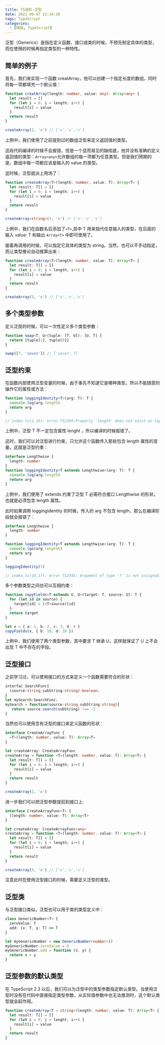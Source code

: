 ```yaml
---
title: TS进阶-泛型
date: 2021-09-07 22:34:30
tags: TypeScript
categories:
  - [随敲, TypeScript]
---
```


泛型（Generics）是指在定义函数、接口或类的时候，不预先制定具体的类型，而在使用的时候再指定类型的一种特性。

<!-- more -->

## 简单的例子

首先，我们来实现一个函数 creatArray，他可以创建一个指定长度的数组，同时将每一项都填充一个默认值：

```ts
function creatArray(length: number, value: any): Array<any> {
  let result = []
  for (let i = 0; i < length; i++) {
    result[i] = value
  }
  return result
}

createArray(2, 'x') // ['x','x','x']
```

上例中，我们使用了之前提到过的数组泛型来定义返回值的类型。

这段代码编译的时候不会报错，但是一个显而易见的缺陷是，他并没有准确的定义返回值的类型：`Array<any>`允许数组的每一项都为任意类型。但是我们预期的是，数组中每一项都应该是输入的 value 的类型。

这时候，泛型就派上用场了：

```ts
function createArray<T>(length: number, value: T): Array<T> {
  let result: T[] = []
  for (let i = 0; i < length; i++) {
    result[i] = value
  }
  return result
}

createArray<string>(3, 'x') // ['x','x','x']
```

上例中，我们在函数名后添加了`<T>`,其中 T 用来指代任意输入的类型，在后面的输入 value: T 和输出 `Array<T>` 中即可使用了。

接着再调用的时候，可以指定它具体的类型为 string。当然，也可以不手动指定，而让类型推论自动推算出来：

```ts
function createArray<T>(length: number, value: T): Array<T> {
  let result: T[] = []
  for (let i = 0; i < length; i++) {
    result[i] = value
  }
  return result
}

createArray(3, 'x') // ['x','x','x']
```

## 多个类型参数

定义泛型的时候，可以一次性定义多个类型参数：

```ts
function swap<T, U>(tuple: [T, U]): [U, T] {
  return [tuple[1], tuple[0]]
}

swap([7, 'seven']) // ['seven',7]
```

## 泛型约束

在函数内部使用泛型变量的时候，由于事先不知道它是哪种类型，所以不能随意的操作它的属性或方法：

```ts
function loggingIdextity<T>(arg: T): T {
  console.log(arg.length)
  return arg
}

// index.ts(2,19): error TS2399:Property 'length' does not exist on type 'T'
```

上例中，泛型 T 不一定包含属性 lenght ，所以编译的时候报错了。

这时，我们可以对泛型进行约束，只允许这个函数传入那些包含 length 属性的变量。这就是泛型约束：

```ts
interface Lengthwise {
  length: number
}
function loggingIdextity<T extends Lengthwise>(arg: T): T {
  console.log(arg.length)
  return arg
}
```

上例中，我们使用了 extends 约束了泛型 T 必需符合接口 Lengthwise 的形状，也就是必须包含 length 属性。

此时如果调用 loggingIdentity 的时候，传入的 arg 不包含 length，那么在编译阶段就会报错了：

```ts
interface Lengthwise {
  length: number
}

function loggingIdentity<T extends Lengthwise>(arg: T): T {
  console.lgo(arg.lengthh)
  return arg
}

loggingIdentity(7)

// index.ts(10,17): error TS2345: Argument of type '7' is not assignable to parameter of type 'Lengthwise'.
```

多个参数类型之间也可以互相约束：

```ts
function copyFields<T extends U, U>(target: T, source: U): T {
  for (let id in source) {
    target[id] = (<T>source)[id]
  }
  return target
}

let x = { a: 1, b: 2, c: 3, d: r }
copyFields(x, { b: 10, d: 20 })
```

上例中，我们使用了两个类型参数，其中要求 T 继承 U，这样就保证了 U 上不会出现 T 中不存在的字段。

## 泛型接口

之前学习过，可以使用接口的方式来定义一个函数需要符合的形状：

```ts
interfac SearchFunc{
  (source:string,subString:string):boolean;
}
let mySearch:SearchFunc;
mySearch = function(source:string,subString:string){
   return source.search(subString) !== -1
}
```

当然也可以使用含有泛型的接口来定义函数的形状：

```ts
interface CreateArrayFunc {
  <T>(length: number, value: T): Array<T>
}

let createArray: CreateArrayFunc
createArray = function <T>(length: number, value: T): Array<T> {
  let result: T[] = []
  for (let i = 0; i < length; i++) {
    result[i] = value
  }
  return result
}

createArray(2, 'x')
```

进一步我们可以把泛型参数提前到接口上:

```ts
interface CreateArrayFunc<T> {
  (length: number, value: T): Array<T>
}

let createArray: CreateArrayFunc<any>
createArray = function <T>(length: number, value: T): Array<T> {
  let result: T[] = []
  for (let i = 0; i < length; i++) {
    result[i] = value
  }
  return result
}

createArray(3, 'x') // ['x','x','x']
```

注意此时在使用泛型接口的时候，需要定义泛型的类型。

## 泛型类

与泛型接口类似，泛型也可以用于类的类型定义中：

```ts
class GenericNumber<T> {
  zeroValue: T
  add: (x: T, y: T) => T
}

let myGenericNumber = new GenericNumber<number>()
myGenericNumber.zeroValue = 0
myGenericNumber.add = function (x, y) {
  return x + y
}
```

## 泛型参数的默认类型

在 TypeScript 2.3 以后，我们可以为泛型中的类型参数指定默认类型。当使用泛型时没有在代码中直接指定类型参数，从实际值参数中也无法推测时，这个默认类型就会起作用。

```ts
function createArray<T = string>(length: number, value: T): Array<T> {
  let result: T[] = []
  for (let i = 0; i < lenght; i++) {
    result[i] = value
  }
  return result
}
```
